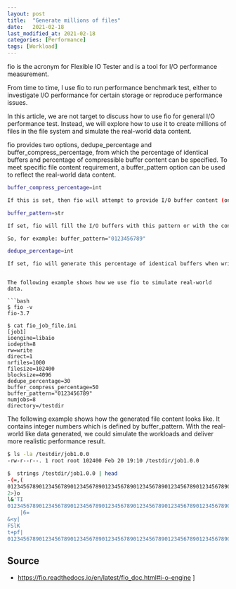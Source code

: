 ```yaml
---
layout: post
title:  "Generate millions of files"
date:   2021-02-18
last_modified_at: 2021-02-18
categories: [Performance]
tags: [Workload]
---
```


fio is the acronym for Flexible IO Tester and is a tool for I/O performance measurement. 

From time to time, I use fio to run performance benchmark test, either to investigate I/O performance for certain storage or reproduce performance issues.

In this article, we are not target to discuss how to use fio for general I/O performance test. Instead, we will explore how to use it to create millions of files in the file system and simulate the real-world data content.

fio provides two options, dedupe_percentage and buffer_compress_percentage, from which the percentage of identical buffers and percentage of compressible buffer content can be specified. To meet specific file content requirement, a buffer_pattern option can be used to reflect the real-world data content.

```bash
buffer_compress_percentage=int

If this is set, then fio will attempt to provide I/O buffer content (on WRITEs) that compresses to the specified level. Fio does this by providing a mix of random data followed by fixed pattern data. The fixed pattern is either zeros, or the pattern specified by buffer_pattern. If the buffer_pattern option is used, it might skew the compression ratio slightly. Setting buffer_compress_percentage to a value other than 100 will also enable refill_buffers in order to reduce the likelihood that adjacent blocks are so similar that they over compress when seen together. See buffer_compress_chunk for how to set a finer or coarser granularity for the random/fixed data region. Defaults to unset i.e., buffer data will not adhere to any compression level.

buffer_pattern=str

If set, fio will fill the I/O buffers with this pattern or with the contents of a file. If not set, the contents of I/O buffers are defined by the other options related to buffer contents. The setting can be any pattern of bytes, and can be prefixed with 0x for hex values. It may also be a string, where the string must then be wrapped with "". Or it may also be a filename, where the filename must be wrapped with '' in which case the file is opened and read. Note that not all the file contents will be read if that would cause the buffers to overflow. 

So, for example: buffer_pattern="0123456789"

dedupe_percentage=int

If set, fio will generate this percentage of identical buffers when writing. These buffers will be naturally dedupable. The contents of the buffers depend on what other buffer compression settings have been set. It’s possible to have the individual buffers either fully compressible, or not at all – this option only controls the distribution of unique buffers. Setting this option will also enable refill_buffers to prevent every buffer being identical.
```
```

The following example shows how we use fio to simulate real-world data.

```bash
$ fio -v
fio-3.7

$ cat fio_job_file.ini
[job1]
ioengine=libaio
iodepth=8
rw=write
direct=1
nrfiles=1000
filesize=102400
blocksize=4096
dedupe_percentage=30
buffer_compress_percentage=50
buffer_pattern="0123456789"
numjobs=8
directory=/testdir
```

The following example shows how the generated file content looks like. It contains integer numbers which is defined by buffer_pattern. With the real-world like data generated, we could simulate the workloads and deliver more realistic performance result.

```bash
$ ls -la /testdir/job1.0.0
-rw-r--r--. 1 root root 102400 Feb 20 19:10 /testdir/job1.0.0

$  strings /testdir/job1.0.0 | head
-(=,(
0123456789012345678901234567890123456789012345678901234567890123456789012345678901234567890123456789012345678901234567890123456789012345678901234567890123456789012345678901234567890123456789012345678901234567890123456789012345678901234567890123456789012345
2>}o
l&'TI
0123456789012345678901234567890123456789012345678901234567890123456789012345678901234567890123456789012345678901234567890123456789012345678901234567890123456789012345678901234567890123456789012345678901234567890123456789012345678901234567890123456789012345
	|6=
&<y|
FSlK
t+pf|
0123456789012345678901234567890123456789012345678901234567890123456789012345678901234567890123456789012345678901234567890123456789012345678901234567890123456789012345678901234567890123456789012345678901234567890123456789012345678901234567890123456789012345
```

## Source

* <https://fio.readthedocs.io/en/latest/fio_doc.html#i-o-engine>                                            ]
